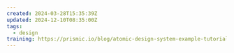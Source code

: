 ```yaml
---
created: 2024-03-28T15:35:39Z
updated: 2024-12-10T08:35:00Z
tags:
  - design
training: https://prismic.io/blog/atomic-design-system-example-tutorial
---
```

